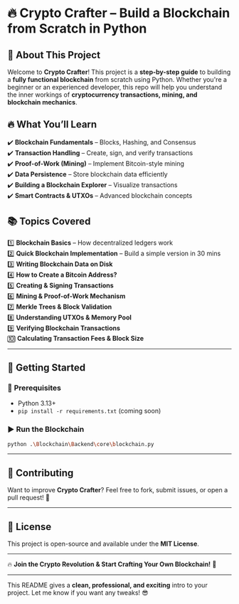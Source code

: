 # 🔥 **Crypto Crafter – Build a Blockchain from Scratch in Python**  

## 📌 **About This Project**  
Welcome to **Crypto Crafter**! This project is a **step-by-step guide** to building a **fully functional blockchain** from scratch using Python. Whether you're a beginner or an experienced developer, this repo will help you understand the inner workings of **cryptocurrency transactions, mining, and blockchain mechanics**.  

## 🔥 **What You’ll Learn**  
✔️ **Blockchain Fundamentals** – Blocks, Hashing, and Consensus  
✔️ **Transaction Handling** – Create, sign, and verify transactions  
✔️ **Proof-of-Work (Mining)** – Implement Bitcoin-style mining  
✔️ **Data Persistence** – Store blockchain data efficiently  
✔️ **Building a Blockchain Explorer** – Visualize transactions  
✔️ **Smart Contracts & UTXOs** – Advanced blockchain concepts  

## 📚 **Topics Covered**  
1️⃣ **Blockchain Basics** – How decentralized ledgers work  
2️⃣ **Quick Blockchain Implementation** – Build a simple version in 30 mins  
3️⃣ **Writing Blockchain Data on Disk**  
4️⃣ **How to Create a Bitcoin Address?**  
5️⃣ **Creating & Signing Transactions**  
6️⃣ **Mining & Proof-of-Work Mechanism**  
7️⃣ **Merkle Trees & Block Validation**  
8️⃣ **Understanding UTXOs & Memory Pool**  
9️⃣ **Verifying Blockchain Transactions**  
🔟 **Calculating Transaction Fees & Block Size**  

---

## 🚀 **Getting Started**  
### 🔧 **Prerequisites**  
- Python 3.13+  
- `pip install -r requirements.txt` (coming soon)  

### ▶️ **Run the Blockchain**  
```bash
python .\Blockchain\Backend\core\blockchain.py  
```
---

## 🤝 **Contributing**  
Want to improve **Crypto Crafter**? Feel free to fork, submit issues, or open a pull request! 🚀  

---

## 📝 **License**  
This project is open-source and available under the **MIT License**.  

---

🔥 **Join the Crypto Revolution & Start Crafting Your Own Blockchain!** 🚀  

---

This README gives a **clean, professional, and exciting** intro to your project. Let me know if you want any tweaks! 😎
